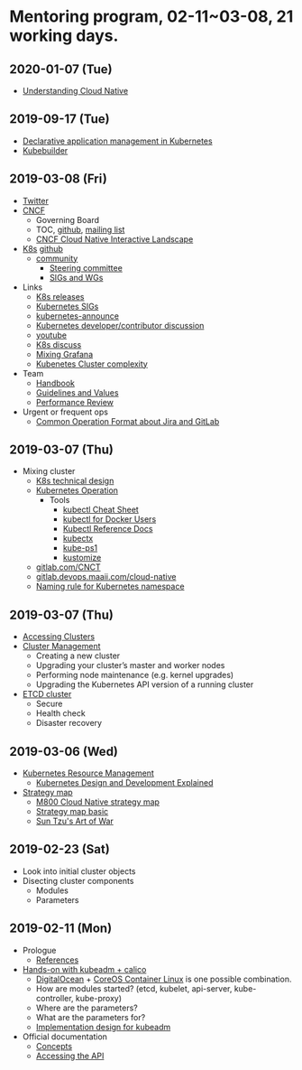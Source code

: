 # Mentoring program, 02-11~03-08, 21 working days.

## 2020-01-07 (Tue)
- [Understanding Cloud Native](https://hackmd.io/eZ340XcfQVSG-4UhXvqN9A?both)

## 2019-09-17 (Tue)
- [Declarative application management in Kubernetes](https://github.com/kubernetes/community/blob/master/contributors/design-proposals/architecture/declarative-application-management.md)
- [Kubebuilder](https://book.kubebuilder.io/)

## 2019-03-08 (Fri)
- [Twitter](https://twitter.com/gosharplite/following)
- [CNCF](https://www.cncf.io/)
  - Governing Board
  - TOC, [github](https://github.com/cncf/toc), [mailing list](https://lists.cncf.io/g/cncf-toc/messages)
  - [CNCF Cloud Native Interactive Landscape](https://landscape.cncf.io/)
- [K8s](https://kubernetes.io/) [github](https://github.com/kubernetes)
  - [community](https://github.com/kubernetes/community)
    - [Steering committee](https://github.com/kubernetes/steering)
    - [SIGs and WGs](https://github.com/kubernetes/community/blob/master/sig-list.md)
- Links
  - [K8s releases](https://github.com/kubernetes/kubernetes/releases)
  - [Kubernetes SIGs](https://github.com/kubernetes-sigs)
  - [kubernetes-announce](https://groups.google.com/forum/#!forum/kubernetes-announce)
  - [Kubernetes developer/contributor discussion](https://groups.google.com/forum/#!forum/kubernetes-dev)
  - [youtube](https://www.youtube.com/channel/UCZ2bu0qutTOM0tHYa_jkIwg/videos)
  - [K8s discuss](https://discuss.kubernetes.io/)
  - [Mixing Grafana](http://kube-worker.cloud.m800.com:30005/?orgId=1)
  - [Kubenetes Cluster complexity](https://issuetracking.maaii.com:9443/pages/viewpage.action?spaceKey=CN&title=Kubenetes+Cluster+complexity)
- Team
  - [Handbook](https://issuetracking.maaii.com:9443/display/CN/Handbook)
  - [Guidelines and Values](https://docs.google.com/presentation/d/1qLK6HFQuB-OH4tX1NGyO8skIFBiEbyW1uQI-b7At4nY/edit#slide=id.p1)
  - [Performance Review](https://docs.google.com/presentation/d/1K0hpEv7rxqsN0y0MCY4uTNVL6PBN9V-mSEd9vE09jMs/edit#slide=id.p1)
- Urgent or frequent ops
  - [Common Operation Format about Jira and GitLab](https://docs.google.com/presentation/d/1D8X7bQtiweUoSUxVwbNjvwZFfFvRWszwSxFgpjgEFbU/edit#slide=id.p)

## 2019-03-07 (Thu)
- Mixing cluster
  - [K8s technical design](https://issuetracking.maaii.com:9443/display/SOC/K8s+technical+design)
  - [Kubernetes Operation](https://issuetracking.maaii.com:9443/display/CN/Kubernetes+Operation)
    - Tools
      - [kubectl Cheat Sheet](https://kubernetes.io/docs/reference/kubectl/cheatsheet/)
      - [kubectl for Docker Users](https://kubernetes.io/docs/reference/kubectl/docker-cli-to-kubectl/)
      - [Kubectl Reference Docs](https://kubernetes.io/docs/reference/generated/kubectl/kubectl-commands)
      - [kubectx](https://github.com/ahmetb/kubectx)
      - [kube-ps1](https://github.com/jonmosco/kube-ps1)
      - [kustomize](https://github.com/kubernetes-sigs/kustomize)
  - [gitlab.com/CNCT](https://gitlab.com/CNCT)
  - [gitlab.devops.maaii.com/cloud-native](https://gitlab.devops.maaii.com/cloud-native)
  - [Naming rule for Kubernetes namespace](https://issuetracking.maaii.com:9443/pages/viewpage.action?spaceKey=TBRD&title=20180814+Naming+rule+for+Kubernetes+namespace)

## 2019-03-07 (Thu)
- [Accessing Clusters](https://kubernetes.io/docs/tasks/access-application-cluster/access-cluster/)
- [Cluster Management](https://kubernetes.io/docs/tasks/administer-cluster/cluster-management/)
  - Creating a new cluster
  - Upgrading your cluster’s master and worker nodes
  - Performing node maintenance (e.g. kernel upgrades)
  - Upgrading the Kubernetes API version of a running cluster
- [ETCD cluster](https://github.com/etcd-io/etcd)
  - Secure
  - Health check
  - Disaster recovery

## 2019-03-06 (Wed)
- [Kubernetes Resource Management](https://github.com/kubernetes/community/blob/master/contributors/design-proposals/architecture/resource-management.md)
  - [Kubernetes Design and Development Explained](https://thenewstack.io/kubernetes-design-and-development-explained)
- [Strategy map](https://www.facebook.com/groups/1868708016534431/permalink/2034137079991523/)
  - [M800 Cloud Native strategy map](https://docs.google.com/presentation/d/1MU-_srB0eWBUWks4vDLn5cvzPrOpcSRbXPQrN0-VrVk/edit#slide=id.g445b95b491_0_692)
  - [Strategy map basic](https://issuetracking.maaii.com:9443/display/CN/Presentations?preview=/65136093/82297136/Strategy%20Map%20Basic.pdf)
  - [Sun Tzu's Art of War](https://github.com/gosharplite/RichardHCL/blob/master/Art_of_War.md)

## 2019-02-23 (Sat)
- Look into initial cluster objects
- Disecting cluster components
  - Modules
  - Parameters
  
## 2019-02-11 (Mon)
- Prologue
  - [References](https://github.com/gosharplite/RichardHCL/blob/master/references.md)
- [Hands-on with kubeadm + calico](https://kubernetes.io/docs/setup/independent/install-kubeadm/)
  - [DigitalOcean](https://cloud.digitalocean.com/login) + [CoreOS Container Linux](https://coreos.com/releases/) is one possible combination.
  - How are modules started? (etcd, kubelet, api-server, kube-controller, kube-proxy)
  - Where are the parameters?
  - What are the parameters for?
  - [Implementation design for kubeadm](https://github.com/kubernetes/kubeadm/blob/master/docs/design/design_v1.10.md)
- Official documentation
  - [Concepts](https://kubernetes.io/docs/concepts/) 
  - [Accessing the API](https://kubernetes.io/docs/admin/accessing-the-api/)
